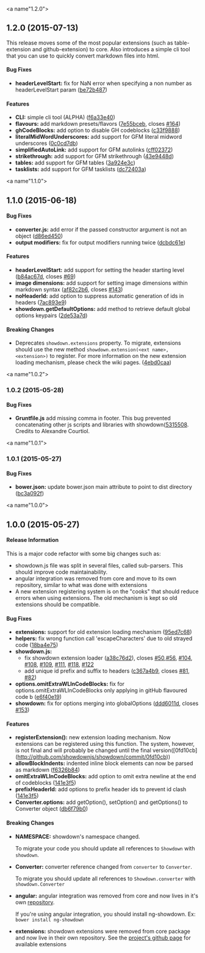 <a name"1.2.0"></a>
## 1.2.0 (2015-07-13)

This release moves some of the most popular extensions (such as table-extension and github-extension) to core.
Also introduces a simple cli tool that you can use to quickly convert markdown files into html. 

#### Bug Fixes

* **headerLevelStart:** fix for NaN error when specifying a non number as headerLevelStart param ([be72b487](http://github.com/showdownjs/showdown/commit/be72b487))

#### Features

* **CLI:** simple cli tool (ALPHA) ([f6a33e40](http://github.com/showdownjs/showdown/commit/f6a33e40))
* **flavours:** add markdown presets/flavors ([7e55bceb](http://github.com/showdownjs/showdown/commit/7e55bceb), closes [#164](http://github.com/showdownjs/showdown/issues/164))
* **ghCodeBlocks:** add option to disable GH codeblocks ([c33f9888](http://github.com/showdownjs/showdown/commit/c33f9888))
* **literalMidWordUnderscores:**  add support for GFM literal midword underscores ([0c0cd7db](http://github.com/showdownjs/showdown/commit/0c0cd7db))
* **simplifiedAutoLink:** add support for GFM autolinks ([cff02372](http://github.com/showdownjs/showdown/commit/cff02372))
* **strikethrough:**  add support for GFM strikethrough ([43e9448d](http://github.com/showdownjs/showdown/commit/43e9448d))
* **tables:**  add support for GFM tables ([3a924e3c](http://github.com/showdownjs/showdown/commit/3a924e3c))
* **tasklists:** add support for GFM tasklists ([dc72403a](http://github.com/showdownjs/showdown/commit/dc72403a))

<a name"1.1.0"></a>
## 1.1.0 (2015-06-18)

#### Bug Fixes

* **converter.js:** add error if the passed constructor argument is not an object ([d86ed450](http://github.com/showdownjs/showdown/commit/d86ed450))
* **output modifiers:** fix for output modifiers running twice ([dcbdc61e](http://github.com/showdownjs/showdown/commit/dcbdc61e))

#### Features

* **headerLevelStart:** add support for setting the header starting level ([b84ac67d](http://github.com/showdownjs/showdown/commit/b84ac67d), closes [#69](http://github.com/showdownjs/showdown/issues/69))
* **image dimensions:** add support for setting image dimensions within markdown syntax ([af82c2b6](http://github.com/showdownjs/showdown/commit/af82c2b6), closes [#143](http://github.com/showdownjs/showdown/issues/143))
* **noHeaderId:** add option to suppress automatic generation of ids in headers ([7ac893e9](http://github.com/showdownjs/showdown/commit/7ac893e9))
* **showdown.getDefaultOptions:** add method to retrieve default global options keypairs ([2de53a7d](http://github.com/showdownjs/showdown/commit/2de53a7d))

#### Breaking Changes

* Deprecates `showdown.extensions` property. To migrate, extensions should use the new method `showdown.extension(<ext name>, <extension>)` to register.
  For more information on the new extension loading mechanism, please check the wiki pages.
  ([4ebd0caa](http://github.com/showdownjs/showdown/commit/4ebd0caa))

<a name"1.0.2"></a>
### 1.0.2 (2015-05-28)

#### Bug Fixes

* **Gruntfile.js** add missing comma in footer. This bug prevented concatenating other js scripts and libraries
  with showdown([5315508](http://github.com/showdownjs/showdown/commit/5315508). Credits to Alexandre Courtiol.

<a name"1.0.1"></a>
### 1.0.1 (2015-05-27)

#### Bug Fixes

* **bower.json:** update bower.json main attribute to point to dist directory ([bc3a092f](http://github.com/showdownjs/showdown/commit/bc3a092f))

<a name"1.0.0"></a>
## 1.0.0 (2015-05-27)

#### Release Information
This is a major code refactor with some big changes such as:
  - showdown.js file was split in several files, called sub-parsers. This should improve code maintainability.
  - angular integration was removed from core and move to its own repository, similar to what was done with extensions
  - A new extension registering system is on the "cooks" that should reduce errors when using extensions. The old mechanism
  is kept so old extensions should be compatible.

#### Bug Fixes

* **extensions:** support for old extension loading mechanism ([95ed7c68](http://github.com/showdownjs/showdown/commit/95ed7c68))
* **helpers:** fix wrong function call 'escapeCharacters' due to old strayed code ([18ba4e75](http://github.com/showdownjs/showdown/commit/18ba4e75))
* **showdown.js:**
  - fix showdown extension loader ([a38c76d2](http://github.com/showdownjs/showdown/commit/a38c76d2)),
  closes [#50](http://github.com/showdownjs/showdown/issues/50),[#56](http://github.com/showdownjs/showdown/issues/56),
  [#104](http://github.com/showdownjs/showdown/issues/104), [#108](http://github.com/showdownjs/showdown/issues/108),
  [#109](http://github.com/showdownjs/showdown/issues/109), [#111](http://github.com/showdownjs/showdown/issues/111),
  [#118](http://github.com/showdownjs/showdown/issues/118), [#122](http://github.com/showdownjs/showdown/issues/122)
  - add unique id prefix and suffix to headers ([c367a4b9](http://github.com/showdownjs/showdown/commit/c367a4b9), closes [#81](http://github.com/showdownjs/showdown/issues/81), [#82](http://github.com/showdownjs/showdown/issues/82))
* **options.omitExtraWLInCodeBlocks:** fix for options.omitExtraWLInCodeBlocks only applying in gitHub flavoured code b ([e6f40e19](http://github.com/showdownjs/showdown/commit/e6f40e19))
* **showdown:** fix for options merging into globalOptions ([ddd6011d](http://github.com/showdownjs/showdown/commit/ddd6011d), closes [#153](http://github.com/showdownjs/showdown/issues/153))

#### Features

* **registerExtension():** new extension loading mechanism. Now extensions can be registered using this function.
  The system, however, is not final and will probably be changed until the final version([0fd10cb] (http://github.com/showdownjs/showdown/commit/0fd10cb))
* **allowBlockIndents:** indented inline block elements can now be parsed as markdown ([f6326b84](http://github.com/showdownjs/showdown/commit/f6326b84))
* **omitExtraWLInCodeBlocks:**  add option to omit extra newline at the end of codeblocks ([141e3f5](http://github.com/showdownjs/showdown/commit/141e3f5))
* **prefixHeaderId:** add options to prefix header ids to prevent id clash ([141e3f5](http://github.com/showdownjs/showdown/commit/141e3f5))
* **Converter.options:** add getOption(), setOption() and getOptions() to Converter object ([db6f79b0](http://github.com/showdownjs/showdown/commit/db6f79b0))

#### Breaking Changes
* **NAMESPACE:** showdown's namespace changed.

   To migrate your code you should update all references to `Showdown` with `showdown`.

* **Converter:** converter reference changed from `converter` to `Converter`.

   To migrate you should update all references to `Showdown.converter` with `showdown.Converter`

* **angular:** angular integration was removed from core and now lives in it's own [repository](http://github.com/showdownjs/angular/).

   If you're using angular integration, you should install ng-showdown. Ex: `bower install ng-showdown`

* **extensions:** showdown extensions were removed from core package and now live in their own repository. See the [project's github page](https://github.com/showdownjs) for available extensions
